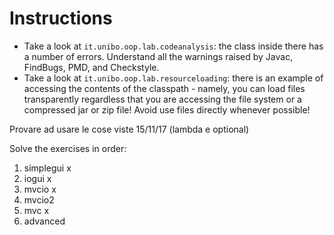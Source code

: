 # Instructions

* Take a look at `it.unibo.oop.lab.codeanalysis`: the class inside there has a number of errors. Understand all the warnings raised by Javac, FindBugs, PMD, and Checkstyle.
* Take a look at `it.unibo.oop.lab.resourceloading`: there is an example of accessing the contents of the classpath - namely, you can load files transparently regardless that you are accessing the file system or a compressed jar or zip file! Avoid use files directly whenever possible!

Provare ad usare le cose viste 15/11/17 (lambda e optional)

Solve the exercises in order:

1. simplegui	x
2. iogui		x
3. mvcio		x
4. mvcio2
5. mvc			x
6. advanced
